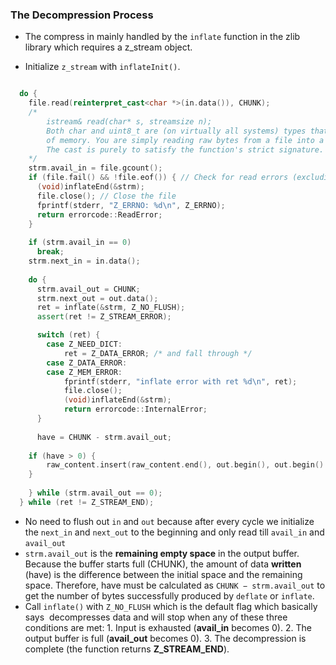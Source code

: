 ### The Decompression Process

- The compress in mainly handled by the `inflate` function in the zlib library which requires a z_stream object. 

- Initialize `z_stream` with `inflateInit()`.
```cpp

  do {
    file.read(reinterpret_cast<char *>(in.data()), CHUNK);
    /*
	    istream& read(char* s, streamsize n);
	    Both char and uint8_t are (on virtually all systems) types that represent a single byte 
	    of memory. You are simply reading raw bytes from a file into a buffer of raw bytes. 
	    The cast is purely to satisfy the function's strict signature.
    */
    strm.avail_in = file.gcount();
    if (file.fail() && !file.eof()) { // Check for read errors (excluding EOF)
      (void)inflateEnd(&strm);
      file.close(); // Close the file
      fprintf(stderr, "Z_ERRNO: %d\n", Z_ERRNO);
      return errorcode::ReadError;
    }
    
    if (strm.avail_in == 0)
      break;
    strm.next_in = in.data();
    
    do {
      strm.avail_out = CHUNK;
      strm.next_out = out.data();
      ret = inflate(&strm, Z_NO_FLUSH);
      assert(ret != Z_STREAM_ERROR);

      switch (ret) {
	    case Z_NEED_DICT:
	        ret = Z_DATA_ERROR; /* and fall through */
	    case Z_DATA_ERROR:
	    case Z_MEM_ERROR:
	        fprintf(stderr, "inflate error with ret %d\n", ret);
	        file.close();
	        (void)inflateEnd(&strm);
	        return errorcode::InternalError;
      }
      
      have = CHUNK - strm.avail_out;
      
    if (have > 0) {
	    raw_content.insert(raw_content.end(), out.begin(), out.begin() + have);
    }
      
    } while (strm.avail_out == 0);
  } while (ret != Z_STREAM_END);

```

* No need to flush out `in` and `out` because after every cycle we initialize the `next_in` and `next_out` to the beginning and only read till `avail_in` and `avail_out`
* `strm.avail_out` is the **remaining empty space** in the output buffer. Because the buffer starts full (CHUNK), the amount of data **written** (have) is the difference between the initial space and the remaining space. Therefore, have must be calculated as `CHUNK − strm.avail_out` to get the number of bytes successfully produced by `deflate` or `inflate`.
* Call `inflate()` with `Z_NO_FLUSH` which is the default flag which basically says  decompresses data and will stop when any of these three conditions are met:
		1. Input is exhausted (**avail_in** becomes 0).
		2. The output buffer is full (**avail_out** becomes 0).
		3. The decompression is complete (the function returns **Z_STREAM_END**).

